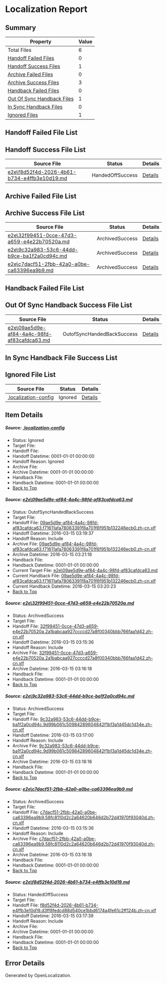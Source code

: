 # <a name='report-top'></a> Localization Report

## Summary
 Property | Value 
 -------- | ----- 
 Total Files | 6
[ Handoff Failed Files ](#handoff-failed-list)| 0
[ Handoff Success Files ](#handoff-success-list)| 1
[ Archive Failed Files ](#archive-failed-list)| 0
[ Archive Success Files ](#archive-success-list)| 3
[ Handback Failed Files ](#handback-failed-list)| 0
[ Out Of Sync Handback Files ](#outofsync-handback-success-list)| 1
[ In Sync Handback Files ](#insync-handback-success-list)| 0
[ Ignored Files ](#ignored-list)| 1

## <a name='handoff-failed-list'></a> Handoff Failed File List

## <a name='handoff-success-list'></a> Handoff Success File List
 Source File | Status | Details 
 ----------- | ------ | ------- 
 [e2e\f8d52f4d-2026-4b61-b734-e4ffb3e10d19.md](https://github.com/OpenLocalizationTest/oltest/blob/cefa83a3dd7eb684c2af5c11075411fcc9b640e8/e2e/f8d52f4d-2026-4b61-b734-e4ffb3e10d19.md) | HandedOffSuccess | [Details](#00969238e646ed80543f7bef24d0f2a8690647e95)

## <a name='archive-failed-list'></a> Archive Failed File List

## <a name='archive-success-list'></a> Archive Success File List
 Source File | Status | Details 
 ----------- | ------ | ------- 
 [e2e\32f99451-0cce-47d3-a659-e4e22b70520a.md](https://github.com/OpenLocalizationTest/oltest/blob/ab41e7463fa6c2543bd5ea66584f76f9fe2c72b0/e2e/32f99451-0cce-47d3-a659-e4e22b70520a.md) | ArchivedSuccess | [Details](#59f4f037e1811bc8986ef0ef0cc6f2ee5f46691d2)
 [e2e\9c32a983-53c6-44dd-b9ce-ba1f2a0cd94c.md](https://github.com/OpenLocalizationTest/oltest/blob/17b7a6b7b8c86205a90d002d8d35ae1916facfee/e2e/9c32a983-53c6-44dd-b9ce-ba1f2a0cd94c.md) | ArchivedSuccess | [Details](#0ffebee3b6054d24850a8c4911a7a18a60bd4d413)
 [e2e\c7dacf51-2fbb-42a0-a0be-ca63396ea9b9.md](https://github.com/OpenLocalizationTest/oltest/blob/ab41e7463fa6c2543bd5ea66584f76f9fe2c72b0/e2e/c7dacf51-2fbb-42a0-a0be-ca63396ea9b9.md) | ArchivedSuccess | [Details](#e5ffe5be4eb3f73fb9efbde55fac5f289002f4434)

## <a name='handback-failed-list'></a> Handback Failed File List

## <a name='outofsync-handback-success-list'></a> Out Of Sync Handback Success File List
 Source File | Status | Details 
 ----------- | ------ | ------- 
 [e2e\09ae5d9e-af84-4a4c-98fd-af83cafdca63.md](https://github.com/OpenLocalizationTest/oltest/blob/2b641bcab98948ac1410298fa1ed69ff620cd0a5/e2e/09ae5d9e-af84-4a4c-98fd-af83cafdca63.md) | OutofSyncHandedBackSuccess | [Details](#2160b705b211a1a1dd92ffa99f78d61503876c671)

## <a name='insync-handback-success-list'></a> In Sync Handback File Success List

## <a name='ignored-list'></a> Ignored File List
 Source File | Status | Details 
 ----------- | ------ | ------- 
 [.localization-config](https://github.com/OpenLocalizationTest/oltest/blob/2b641bcab98948ac1410298fa1ed69ff620cd0a5/.localization-config) | Ignored | [Details](#66aca4b1c2f43b14ec41e0e427345df94af1d5e10)

## Item Details
##### <a name='66aca4b1c2f43b14ec41e0e427345df94af1d5e10'></a> Source: [.localization-config](https://github.com/OpenLocalizationTest/oltest/blob/2b641bcab98948ac1410298fa1ed69ff620cd0a5/.localization-config)
* Status: Ignored
* Target File: 
* Handoff File: 
* Handoff Datetime: 0001-01-01 00:00:00
* Handoff Reason: Ignored
* Archive File: 
* Archive Datetime: 0001-01-01 00:00:00
* Handback File: 
* Handback Datetime: 0001-01-01 00:00:00
* [Back to Top](#report-top)

##### <a name='2160b705b211a1a1dd92ffa99f78d61503876c671'></a> Source: [e2e\09ae5d9e-af84-4a4c-98fd-af83cafdca63.md](https://github.com/OpenLocalizationTest/oltest/blob/2b641bcab98948ac1410298fa1ed69ff620cd0a5/e2e/09ae5d9e-af84-4a4c-98fd-af83cafdca63.md)
* Status: OutofSyncHandedBackSuccess
* Target File: 
* Handoff File: [09ae5d9e-af84-4a4c-98fd-af83cafdca63.f71611afa78063391f8a701f6f951b132246ecb0.zh-cn.xlf](https://github.com/OpenLocalizationTestOrg/olhandoff/blob/2a752c0c13ad7ca487f83359c8b5aa0b578d3650/ol-handoff/OpenLocalizationTestOrg/oltest.zh-cn/yuwzho/ht/09ae5d9e-af84-4a4c-98fd-af83cafdca63.f71611afa78063391f8a701f6f951b132246ecb0.zh-cn.xlf)
* Handoff Datetime: 2016-03-15 03:19:37
* Handoff Reason: Include
* Archive File: [09ae5d9e-af84-4a4c-98fd-af83cafdca63.f71611afa78063391f8a701f6f951b132246ecb0.zh-cn.xlf](https://github.com/OpenLocalizationTestOrg/olhandoff/blob/8baf84741811137e996409bab5eefb556cdaddc5/ol-handoff/OpenLocalizationTestOrg/oltest.zh-cn/yuwzho/ht/archive/09ae5d9e-af84-4a4c-98fd-af83cafdca63.f71611afa78063391f8a701f6f951b132246ecb0.zh-cn.xlf)
* Archive Datetime: 2016-03-15 03:21:18
* Handback File: 
* Handback Datetime: 0001-01-01 00:00:00
* Current Target File: [e2e\09ae5d9e-af84-4a4c-98fd-af83cafdca63.md](https://github.com/OpenLocalizationTestOrg/oltest.zh-cn/blob/aaa16085fd57e52f78763fee94f6a857fb73578a/e2e/09ae5d9e-af84-4a4c-98fd-af83cafdca63.md)
* Current Handback File: [09ae5d9e-af84-4a4c-98fd-af83cafdca63.f71611afa78063391f8a701f6f951b132246ecb0.zh-cn.xlf](https://github.com/OpenLocalizationTestOrg/olhandback/blob/4dc510685565e56f2ba5e6841e2b040b25e6152f/ol-handback/OpenLocalizationTestOrg/oltest.zh-cn/yuwzho/ht/09ae5d9e-af84-4a4c-98fd-af83cafdca63.f71611afa78063391f8a701f6f951b132246ecb0.zh-cn.xlf)
* Current Handback Datetime: 2016-03-15 03:20:23
* [Back to Top](#report-top)

##### <a name='59f4f037e1811bc8986ef0ef0cc6f2ee5f46691d2'></a> Source: [e2e\32f99451-0cce-47d3-a659-e4e22b70520a.md](https://github.com/OpenLocalizationTest/oltest/blob/ab41e7463fa6c2543bd5ea66584f76f9fe2c72b0/e2e/32f99451-0cce-47d3-a659-e4e22b70520a.md)
* Status: ArchivedSuccess
* Target File: 
* Handoff File: [32f99451-0cce-47d3-a659-e4e22b70520a.2a1babcaa927ccccd27a8f00340bbb766faa1d42.zh-cn.xlf](https://github.com/OpenLocalizationTestOrg/olhandoff/blob/6b87a00b893df17670bb96f11c2e4f9624da662f/ol-handoff/OpenLocalizationTestOrg/oltest.zh-cn/yuwzho/ht/32f99451-0cce-47d3-a659-e4e22b70520a.2a1babcaa927ccccd27a8f00340bbb766faa1d42.zh-cn.xlf)
* Handoff Datetime: 2016-03-15 03:15:36
* Handoff Reason: Include
* Archive File: [32f99451-0cce-47d3-a659-e4e22b70520a.2a1babcaa927ccccd27a8f00340bbb766faa1d42.zh-cn.xlf](https://github.com/OpenLocalizationTestOrg/olhandoff/blob/04d06bec377887ee1fc04284ba4ea3bfa96e9a46/ol-handoff/OpenLocalizationTestOrg/oltest.zh-cn/yuwzho/ht/archive/32f99451-0cce-47d3-a659-e4e22b70520a.2a1babcaa927ccccd27a8f00340bbb766faa1d42.zh-cn.xlf)
* Archive Datetime: 2016-03-15 03:16:18
* Handback File: 
* Handback Datetime: 0001-01-01 00:00:00
* [Back to Top](#report-top)

##### <a name='0ffebee3b6054d24850a8c4911a7a18a60bd4d413'></a> Source: [e2e\9c32a983-53c6-44dd-b9ce-ba1f2a0cd94c.md](https://github.com/OpenLocalizationTest/oltest/blob/17b7a6b7b8c86205a90d002d8d35ae1916facfee/e2e/9c32a983-53c6-44dd-b9ce-ba1f2a0cd94c.md)
* Status: ArchivedSuccess
* Target File: 
* Handoff File: [9c32a983-53c6-44dd-b9ce-ba1f2a0cd94c.9d99b061c50984289604842f1b13a1d45dc1d34e.zh-cn.xlf](https://github.com/OpenLocalizationTestOrg/olhandoff/blob/d6931863e1897089f9442b6dc8957830b7731069/ol-handoff/OpenLocalizationTestOrg/oltest.zh-cn/yuwzho/ht/9c32a983-53c6-44dd-b9ce-ba1f2a0cd94c.9d99b061c50984289604842f1b13a1d45dc1d34e.zh-cn.xlf)
* Handoff Datetime: 2016-03-15 03:17:00
* Handoff Reason: Include
* Archive File: [9c32a983-53c6-44dd-b9ce-ba1f2a0cd94c.9d99b061c50984289604842f1b13a1d45dc1d34e.zh-cn.xlf](https://github.com/OpenLocalizationTestOrg/olhandoff/blob/73f98979107bcb1bc609c92c9b45b6c156588aed/ol-handoff/OpenLocalizationTestOrg/oltest.zh-cn/yuwzho/ht/archive/9c32a983-53c6-44dd-b9ce-ba1f2a0cd94c.9d99b061c50984289604842f1b13a1d45dc1d34e.zh-cn.xlf)
* Archive Datetime: 2016-03-15 03:18:16
* Handback File: 
* Handback Datetime: 0001-01-01 00:00:00
* [Back to Top](#report-top)

##### <a name='e5ffe5be4eb3f73fb9efbde55fac5f289002f4434'></a> Source: [e2e\c7dacf51-2fbb-42a0-a0be-ca63396ea9b9.md](https://github.com/OpenLocalizationTest/oltest/blob/ab41e7463fa6c2543bd5ea66584f76f9fe2c72b0/e2e/c7dacf51-2fbb-42a0-a0be-ca63396ea9b9.md)
* Status: ArchivedSuccess
* Target File: 
* Handoff File: [c7dacf51-2fbb-42a0-a0be-ca63396ea9b9.58fc8110d2c2a64620b646d2b72d41970f93040d.zh-cn.xlf](https://github.com/OpenLocalizationTestOrg/olhandoff/blob/6b87a00b893df17670bb96f11c2e4f9624da662f/ol-handoff/OpenLocalizationTestOrg/oltest.zh-cn/yuwzho/ht/c7dacf51-2fbb-42a0-a0be-ca63396ea9b9.58fc8110d2c2a64620b646d2b72d41970f93040d.zh-cn.xlf)
* Handoff Datetime: 2016-03-15 03:15:36
* Handoff Reason: Include
* Archive File: [c7dacf51-2fbb-42a0-a0be-ca63396ea9b9.58fc8110d2c2a64620b646d2b72d41970f93040d.zh-cn.xlf](https://github.com/OpenLocalizationTestOrg/olhandoff/blob/04d06bec377887ee1fc04284ba4ea3bfa96e9a46/ol-handoff/OpenLocalizationTestOrg/oltest.zh-cn/yuwzho/ht/archive/c7dacf51-2fbb-42a0-a0be-ca63396ea9b9.58fc8110d2c2a64620b646d2b72d41970f93040d.zh-cn.xlf)
* Archive Datetime: 2016-03-15 03:16:18
* Handback File: 
* Handback Datetime: 0001-01-01 00:00:00
* [Back to Top](#report-top)

##### <a name='00969238e646ed80543f7bef24d0f2a8690647e95'></a> Source: [e2e\f8d52f4d-2026-4b61-b734-e4ffb3e10d19.md](https://github.com/OpenLocalizationTest/oltest/blob/cefa83a3dd7eb684c2af5c11075411fcc9b640e8/e2e/f8d52f4d-2026-4b61-b734-e4ffb3e10d19.md)
* Status: HandedOffSuccess
* Target File: 
* Handoff File: [f8d52f4d-2026-4b61-b734-e4ffb3e10d19.d3ff8fedcd88d540ce1bbd6174a4fe61c2ff124b.zh-cn.xlf](https://github.com/OpenLocalizationTestOrg/olhandoff/blob/4ee411662e18da271b33647ec4de6dfa4f141fcc/ol-handoff/OpenLocalizationTestOrg/oltest.zh-cn/yuwzho/ht/f8d52f4d-2026-4b61-b734-e4ffb3e10d19.d3ff8fedcd88d540ce1bbd6174a4fe61c2ff124b.zh-cn.xlf)
* Handoff Datetime: 2016-03-15 03:17:39
* Handoff Reason: Include
* Archive File: 
* Archive Datetime: 0001-01-01 00:00:00
* Handback File: 
* Handback Datetime: 0001-01-01 00:00:00
* [Back to Top](#report-top)


## Error Details

Generated by OpenLocalization.
